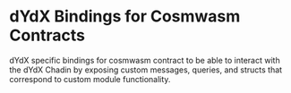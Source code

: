 # dYdX Bindings for Cosmwasm Contracts

dYdX specific bindings for cosmwasm contract to be able to interact with the dYdX Chadin by exposing custom messages, queries, and structs that correspond to custom module functionality.
